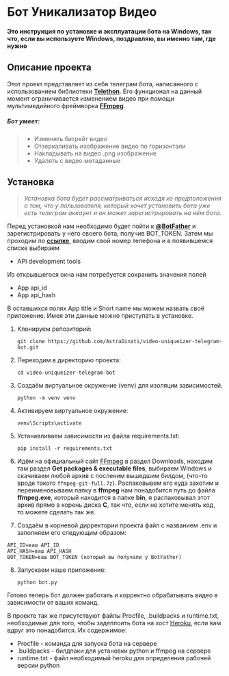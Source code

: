 # Бот Уникализатор Видео


#### Это инструкция по установке и эксплуатации бота на Windows, так что, если вы используете Windows, поздравляю, вы именно там, где нужно


## Описание проекта

Этот проект представляет из себя телеграм бота, написанного с использованием библиотеки **[Telethon](https://docs.telethon.dev/en/stable/#)**. Его функционал на данный момент ограничивается изменением видео при помощи мультимедийного фреймворка **[FFmpeg](https://ffmpeg.org/)**. 

##### Бот умеет:
>
> - Изменять битрейт видео
> - Отзеркаливать изображение видео по горизонтали
> - Накладывать на видео .png изображение
> - Удалять с видео метаданные

## Установка

> *Установка бота будет рассматриваться исходя из предположения о том, что у пользователя, который хочет установить бота уже есть телеграм аккаунт и он может зарегистрировать на нём бота.* 

Перед установкой нам необходимо будет пойти к **[@BotFather](https://t.me/botfather)** и зарегистрировать у него своего бота, получив BOT_TOKEN. Затем мы проходим по **[ссылке](https://my.telegram.org/)**, вводим свой номер телефона и в появившемся списке выбираем 

- API development tools

Из открывшегося окна нам потребуется сохранить значения полей

- App api_id
- App api_hash

В оставшихся полях App title и Short name мы можем назвать своё приложение. Имея эти данные можно приступать в установке.

1. Клонируем репозиторий:

    ```git clone https://github.com/AstraDinati/video-uniqueizer-telegram-bot.git```

2. Переходим в директорию проекта:

    `cd video-uniqueizer-telegram-bot`

3. Создаём виртуальное окружение (venv) для изоляции зависимостей.

    `python -m venv venv`

4. Активируем виртуальное окружение:

    `venv\Scripts\activate`

5. Устанавливаем зависимости из файла requirements.txt:

    ```pip install -r requirements.txt```

6. Идём на официальный сайт [FFmpeg](https://ffmpeg.org/download.html#build-windows) в раздел Downloads, находим там раздел **Get packages & executable files**, выбираем Windows и скачиваем любой архив с посленим вышедшим билдом, (что-то вроде такого `ffmpeg-git-full.7z`). Распаковывем его куда захотим и переименовываем папку в **ffmpeg** нам понадобится путь до файла **ffmpeg.exe**, который находится в папке **bin**, я распаковывал этот архив прямо в корень диска **С**, так что, если не хотите менять код, то можете сделать так же.

7. Создаём в корневой дирректории проекта файл с названием .env и заполняем его следующим образом:

```
API_ID=ваш API_ID
API_HASH=ваш API_HASH
BOT_TOKEN=ваш BOT_TOKEN (который вы получали у BotFather)
```

8. Запускаем наше приложение:

    ```python bot.py```

Готово теперь бот должен работать и корректно обрабатывать видео в зависимости от ваших команд. 

В проекте так же присутствуют файлы Procfile, .buildpacks и runtime.txt, необходимые для того, чтобы задеплоить бота на хост [Heroku](https://id.heroku.com/), если вам вдруг это понадобится.
Их содержимое:
- Procfile - команда для запуска бота на сервере
- .buildpacks - билдпаки для установки python и ffmpeg на сервере
- runtime.txt - файл необходимый heroku для определения рабочей версии python
